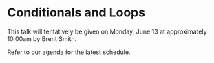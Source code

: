 # Conditionals and Loops

This talk will tentatively be given on Monday, June 13 at approximately 10:00am by Brent Smith.

Refer to our [agenda](http://github.com/JulesKouatchou/PBC2016/wiki/PBC2016-Agenda) for the latest schedule.
